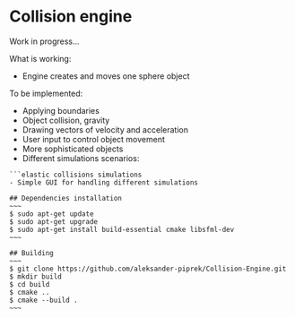 # Collision engine

Work in progress...

What is working:
- Engine creates and moves one sphere object

To be implemented:
- Applying boundaries
- Object collision, gravity
- Drawing vectors of velocity and acceleration
- User input to control object movement
- More sophisticated objects
- Different simulations scenarios: 
```filling bucket with small spheres
```elastic collisions simulations
- Simple GUI for handling different simulations
 
## Dependencies installation
~~~
$ sudo apt-get update
$ sudo apt-get upgrade
$ sudo apt-get install build-essential cmake libsfml-dev
~~~

## Building
~~~
$ git clone https://github.com/aleksander-piprek/Collision-Engine.git
$ mkdir build
$ cd build
$ cmake ..
$ cmake --build .
~~~
